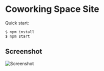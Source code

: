 # Coworking Space Site

Quick start:

```
$ npm install
$ npm start
````

## Screenshot
![Screenshot](/Module%204/15.%20Coworking%20Space%20Site/screenshot.jpg "Screenshot")

